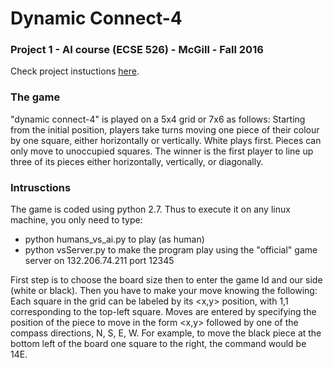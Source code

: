 # Dynamic Connect-4


### Project 1 - AI course (ECSE 526) - McGill - Fall 2016
Check project instuctions [here](http://www.cim.mcgill.ca/~jer/courses/ai/assignments/as1.html).

### The game 


"dynamic connect-4" is played on a 5x4 grid or 7x6 as follows:
Starting from the initial position, players take turns moving one piece of their colour by one square,
either horizontally or vertically. White plays first. Pieces can only move to unoccupied squares.
The winner is the first player to line up three of its pieces either horizontally, vertically, or diagonally.


### Intrusctions


The game is coded using python 2.7. Thus to execute it on any linux machine, you only need to type: 
- python humans_vs_ai.py to play (as human)
- python vsServer.py to make the program play using the "official" game server on 132.206.74.211 port 12345 

First step is to choose the board size then to enter the game Id and our side (white or black).
Then you have to make your move knowing the following:
Each square in the grid can be labeled by its <x,y> position, with 1,1 corresponding to the top-left square.
Moves are entered by specifying the position of the piece to move in the form <x,y> followed by one of the compass directions, N, S, E, W.
For example, to move the black piece at the bottom left of the board one square to the right, the command would be 14E.
